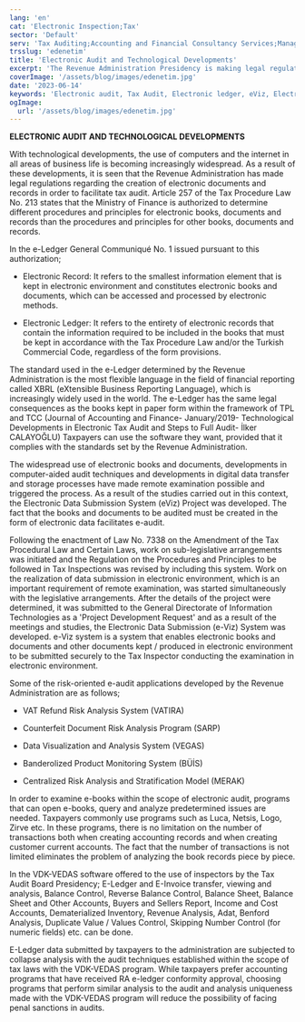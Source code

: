 ```yaml
---
lang: 'en'
cat: 'Electronic Inspection;Tax'
sector: 'Default'
serv: 'Tax Auditing;Accounting and Financial Consultancy Services;Management, Corporate Finance and Technology Consulting'
trsslug: 'edenetim'
title: 'Electronic Audit and Technological Developments'
excerpt: 'The Revenue Administration Presidency is making legal regulations regarding the establishment of electronic documents and records to facilitate tax audits in line with technological advancements.'
coverImage: '/assets/blog/images/edenetim.jpg'
date: '2023-06-14'
keywords: 'Electronic audit, Tax Audit, Electronic ledger, eViz, Electronic invoice'
ogImage:
  url: '/assets/blog/images/edenetim.jpg'
---
```


**ELECTRONIC AUDIT AND TECHNOLOGICAL DEVELOPMENTS**

With technological developments, the use of computers and the internet in all areas of business life is becoming increasingly widespread. As a result of these developments, it is seen that the Revenue Administration has made legal regulations regarding the creation of electronic documents and records in order to facilitate tax audit. Article 257 of the Tax Procedure Law No. 213 states that the Ministry of Finance is authorized to determine different procedures and principles for electronic books, documents and records than the procedures and principles for other books, documents and records.

In the e-Ledger General Communiqué No. 1 issued pursuant to this authorization;

- Electronic Record: It refers to the smallest information element that is kept in electronic environment and constitutes electronic books and documents, which can be accessed and processed by electronic methods.

- Electronic Ledger: It refers to the entirety of electronic records that contain the information required to be included in the books that must be kept in accordance with the Tax Procedure Law and/or the Turkish Commercial Code, regardless of the form provisions.

The standard used in the e-Ledger determined by the Revenue Administration is the most flexible language in the field of financial reporting called XBRL (eXtensible Business Reporting Language), which is increasingly widely used in the world. The e-Ledger has the same legal consequences as the books kept in paper form within the framework of TPL and TCC (Journal of Accounting and Finance- January/2019- Technological Developments in Electronic Tax Audit and Steps to Full Audit- İlker CALAYOĞLU) Taxpayers can use the software they want, provided that it complies with the standards set by the Revenue Administration.

The widespread use of electronic books and documents, developments in computer-aided audit techniques and developments in digital data transfer and storage processes have made remote examination possible and triggered the process. As a result of the studies carried out in this context, the Electronic Data Submission System (eViz) Project was developed. The fact that the books and documents to be audited must be created in the form of electronic data facilitates e-audit.

Following the enactment of Law No. 7338 on the Amendment of the Tax Procedural Law and Certain Laws, work on sub-legislative arrangements was initiated and the Regulation on the Procedures and Principles to be followed in Tax Inspections was revised by including this system. Work on the realization of data submission in electronic environment, which is an important requirement of remote examination, was started simultaneously with the legislative arrangements. After the details of the project were determined, it was submitted to the General Directorate of Information Technologies as a 'Project Development Request' and as a result of the meetings and studies, the Electronic Data Submission (e-Viz) System was developed. e-Viz system is a system that enables electronic books and documents and other documents kept / produced in electronic environment to be submitted securely to the Tax Inspector conducting the examination in electronic environment.

Some of the risk-oriented e-audit applications developed by the Revenue Administration are as follows;

- VAT Refund Risk Analysis System (VATIRA)

- Counterfeit Document Risk Analysis Program (SARP)

- Data Visualization and Analysis System (VEGAS)

- Banderolized Product Monitoring System (BÜİS)

- Centralized Risk Analysis and Stratification Model (MERAK)

In order to examine e-books within the scope of electronic audit, programs that can open e-books, query and analyze predetermined issues are needed. Taxpayers commonly use programs such as Luca, Netsis, Logo, Zirve etc. In these programs, there is no limitation on the number of transactions both when creating accounting records and when creating customer current accounts. The fact that the number of transactions is not limited eliminates the problem of analyzing the book records piece by piece.

In the VDK-VEDAS software offered to the use of inspectors by the Tax Audit Board Presidency; E-Ledger and E-Invoice transfer, viewing and analysis, Balance Control, Reverse Balance Control, Balance Sheet, Balance Sheet and Other Accounts, Buyers and Sellers Report, Income and Cost Accounts, Dematerialized Inventory, Revenue Analysis, Adat, Benford Analysis, Duplicate Value / Values Control, Skipping Number Control (for numeric fields) etc. can be done.

E-Ledger data submitted by taxpayers to the administration are subjected to collapse analysis with the audit techniques established within the scope of tax laws with the VDK-VEDAS program. While taxpayers prefer accounting programs that have received RA e-ledger conformity approval, choosing programs that perform similar analysis to the audit and analysis uniqueness made with the VDK-VEDAS program will reduce the possibility of facing penal sanctions in audits.